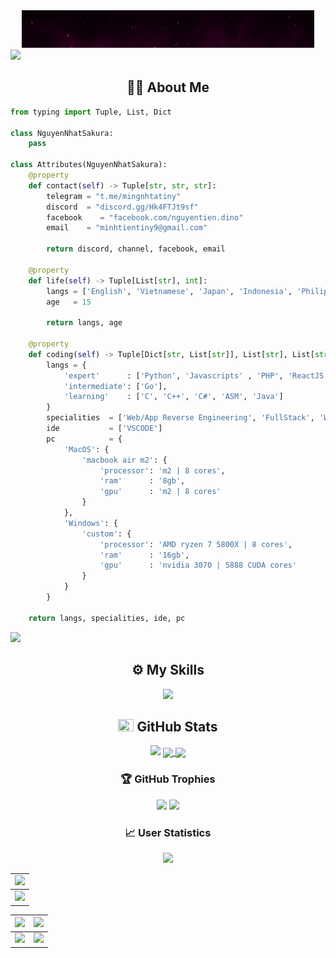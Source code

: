 <div align="center">
  <img src="https://raw.githubusercontent.com/NguyenNhatSakura/NguyenNhatSakura/main/standard.gif" alt="Gif Welcome Profile">
</div>

<img src="https://user-images.githubusercontent.com/73097560/115834477-dbab4500-a447-11eb-908a-139a6edaec5c.gif">

<h2 align="center">🧑‍💻 About Me</h2>

```python
from typing import Tuple, List, Dict

class NguyenNhatSakura:
    pass

class Attributes(NguyenNhatSakura):
    @property
    def contact(self) -> Tuple[str, str, str]:
        telegram = "t.me/mingnhtatiny"
        discord  = "discord.gg/Hk4FTJt9sf"
        facebook    = "facebook.com/nguyentien.dino"
        email    = "minhtientiny9@gmail.com"
	    
        return discord, channel, facebook, email

    @property
    def life(self) -> Tuple[List[str], int]:
        langs = ['English', 'Vietnamese', 'Japan', 'Indonesia', 'Philippine', 'Korea', 'Ukarana']
        age   = 15
		
        return langs, age
	
    @property
    def coding(self) -> Tuple[Dict[str, List[str]], List[str], List[str], Dict[str]]:
        langs = {
            'expert'      : ['Python', 'Javascripts' , 'PHP', 'ReactJS', 'NextJs', 'Vue', 'Html', 'AutoIT',],
            'intermediate': ['Go'],
            'learning'    : ['C', 'C++', 'C#', 'ASM', 'Java']
        }
        specialities  = ['Web/App Reverse Engineering', 'FullStack', 'Web/Software']
        ide           = ['VSCODE']
        pc            = {
            'MacOS': {
                'macbook air m2': {
                    'processor': 'm2 | 8 cores',
                    'ram'      : '8gb',
                    'gpu'      : 'm2 | 8 cores'
                }
            },
            'Windows': {
                'custom': {
                    'processor': 'AMD ryzen 7 5800X | 8 cores',
                    'ram'      : '16gb',
                    'gpu'      : 'nvidia 3070 | 5888 CUDA cores'
                }
            }
        }

	return langs, specialities, ide, pc
```

<img src="https://user-images.githubusercontent.com/73097560/115834477-dbab4500-a447-11eb-908a-139a6edaec5c.gif">
<h2 align="center">⚙️ My Skills</h2>

<div align="center">
    <img src="https://skillicons.dev/icons?i=ae,bootstrap,androidstudio,html,css,vscode,visualstudio,github,au,bash,git,r,blender,discord,discordjs,bots,java,lua,php,ps,pr,xd,nodejs,python,javascript,typescript,bash,firebase,mongodb,c,cs,cpp,java,nextjs,mysql,codepen,cloudflare,ai,heroku,instagram,robloxstudio,unity,unreal" />
</div>

<div align="center">
<h2> <img src="https://media.giphy.com/media/cj87CxfRtrUifF3Ryk/giphy.gif" width="25px" height="20px"> GitHub Stats</h2>
<img src="https://user-images.githubusercontent.com/73097560/115834477-dbab4500-a447-11eb-908a-139a6edaec5c.gif">


<a href="https://github.com/anuraghazra/github-readme-stats">
    <img height=200 align="center" src="https://github-readme-stats.vercel.app/api?username=NguyenNhatSakura&theme=github_dark&show_icons=true" />
  </a>
  <a href="https://github.com/anuraghazra/github-readme-stats">
    <img height=200 align="center" src="https://github-readme-stats.vercel.app/api/top-langs?username=NguyenNhatSakura&theme=github_dark&show_icons=false&card_width=350" />
  </a>

### 🏆 GitHub Trophies
<img src="https://user-images.githubusercontent.com/73097560/115834477-dbab4500-a447-11eb-908a-139a6edaec5c.gif">

<a href="https://github-trophies.vercel.app/?username=NguyenNhatSakura" target="_blank">
  <img src="https://github-trophies.vercel.app/?username=NguyenNhatSakura&theme=radical&margin-w=4&margin-h=4">
</a>

### 📈 User Statistics
<img src="https://user-images.githubusercontent.com/73097560/115834477-dbab4500-a447-11eb-908a-139a6edaec5c.gif">

<table>
  <tbody>
    <tr>
      <td>
        <a href="https://github-readme-streak-stats.herokuapp.com/?user=NguyenNhatSakura">
          <img width="705" src="https://github-readme-streak-stats.herokuapp.com/?user=NguyenNhatSakura&bg_color=30,e96443,904e95&title_color=fff&text_color=fff&theme=radical&hide_border=true">
        </a>
      </td>
    </tr>
  </tbody>
  <tbody>
    <tr>
      <td>
        <a href="https://github-profile-summary-cards.vercel.app/api/cards/profile-details?username=NguyenNhatSakura">
          <img width="715" src="https://github-profile-summary-cards.vercel.app/api/cards/profile-details?username=NguyenNhatSakura&theme=dracula"/>
        </a>
      </td>
    </tr>
  </tbody>
  <tbody>

</table>

<table>
  <tbody>
    <tr>
      <th>
        <a href="https://github-profile-summary-cards.vercel.app/api/cards/most-commit-language?username=NguyenNhatSakura&">
          <img src="https://github-profile-summary-cards.vercel.app/api/cards/most-commit-language?username=NguyenNhatSakura&theme=dracula"/>
        </a>
      </th>
      <th>
        <a href="https://github-profile-summary-cards.vercel.app/api/cards/most-commit-language?username=NguyenNhatSakura&">
          <img src="https://github-profile-summary-cards.vercel.app/api/cards/most-commit-language?username=NguyenNhatSakura&theme=dracula"/>
        </a>
      </th>
    </tr>
  </tbody>
  <tbody>
    <tr>
      <td>
        <a href="https://github-profile-summary-cards.vercel.app/api/cards/stats?username=NguyenNhatSakura">
          <img src="https://github-profile-summary-cards.vercel.app/api/cards/stats?username=NguyenNhatSakura&theme=dracula"/>
        </a>
      </td>
      <td>
        <a href="https://github-profile-summary-cards.vercel.app/api/cards/productive-time?username=NguyenNhatSakura">
          <img src="https://github-profile-summary-cards.vercel.app/api/cards/productive-time?username=NguyenNhatSakura&theme=dracula"/>
        </a>
      </td>
    </tr>
  </tbody>
</table>
</div>
